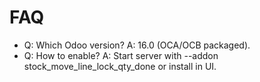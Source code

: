 # FAQ

- Q: Which Odoo version? A: 16.0 (OCA/OCB packaged).
- Q: How to enable? A: Start server with --addon stock_move_line_lock_qty_done or install in UI.
